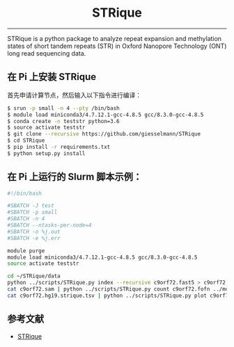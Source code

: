 # <center>STRique</center>

---------

STRique is a python package to analyze repeat expansion and methylation states of short tandem repeats (STR) in Oxford Nanopore Technology (ONT) long read sequencing data.

## 在 Pi 上安装 STRique

首先申请计算节点，然后输入以下指令进行编译：

```bash
$ srun -p small -n 4 --pty /bin/bash
$ module load miniconda3/4.7.12.1-gcc-4.8.5 gcc/8.3.0-gcc-4.8.5
$ conda create -n teststr python=3.6
$ source activate teststr
$ git clone --recursive https://github.com/giesselmann/STRique
$ cd STRique
$ pip install -r requirements.txt
$ python setup.py install
```

## 在 Pi 上运行的 Slurm 脚本示例：

```bash
#!/bin/bash

#SBATCH -J test
#SBATCH -p small
#SBATCH -n 4
#SBATCH --ntasks-per-node=4
#SBATCH -o %j.out
#SBATCH -e %j.err

module purge
module load miniconda3/4.7.12.1-gcc-4.8.5 gcc/8.3.0-gcc-4.8.5
source activate teststr

cd ~/STRique/data
python ../scripts/STRique.py index --recursive c9orf72.fast5 > c9orf72.fofn
cat c9orf72.sam | python ../scripts/STRique.py count c9orf72.fofn ../models/r9_4_450bps.model ../configs/repeat_config.tsv > c9orf72.hg19.strique.tsv
cat c9orf72.hg19.strique.tsv | python ../scripts/STRique.py plot c9orf72.fofn --output c9orf72.pdf --format pdf
```

## 参考文献

- [STRique](https://strique.readthedocs.io/en/latest/installation/src/)
